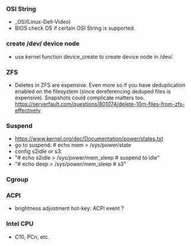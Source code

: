 ### OSI String
* _OSI(Linux-Dell-Video) 
* BIOS check OS if certain OSI String is supported.

### create /dev/ device node
 * use kernel function device_create to create device node in /dev/.

### ZFS
 * Deletes in ZFS are expensive. Even more so if you have deduplication enabled on the filesystem (since dereferencing deduped files is expensive). Snapshots could complicate matters too.  https://serverfault.com/questions/801074/delete-10m-files-from-zfs-effectively

### Suspend
 * https://www.kernel.org/doc/Documentation/power/states.txt
 * go to suspend: # echo mem > /sys/power/state
 * config s2idle or s3:
 * "# echo s2idle > /sys/power/mem_sleep # suspend to idle"
 * "# echo deep > /sys/power/mem_sleep # s3"

### Cgroup

### ACPI

* brightness adjustment hot-key: ACPI event ?

### Intel CPU

* C10, PCn, etc.